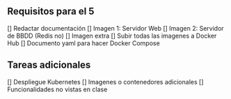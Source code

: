 ## Requisitos para el 5

[] Redactar documentación
[] Imagen 1: Servidor Web
[] Imagen 2: Servidor de BBDD (Redis no)
[] Imagen extra
[] Subir todas las imagenes a Docker Hub
[] Documento yaml para hacer Docker Compose

## Tareas adicionales
[] Despliegue Kubernetes
[] Imagenes o contenedores adicionales
[] Funcionalidades no vistas en clase

